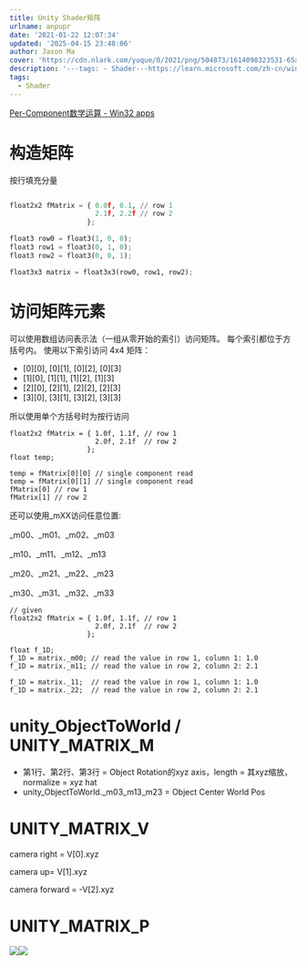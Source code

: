 ```yaml
---
title: Unity Shader矩阵
urlname: anpupr
date: '2021-01-22 12:07:34'
updated: '2025-04-15 23:48:06'
author: Jason Ma
cover: 'https://cdn.nlark.com/yuque/0/2021/png/504873/1614098323531-65af77f3-2658-4859-9104-dfc9db3b8a44.png'
description: '---tags: - Shader---https://learn.microsoft.com/zh-cn/windows/win32/direct3dhlsl/dx-graphics-hlsl-per-component-math#matrix-ordering构造矩阵按行填充分量 floa...'
tags:
  - Shader
---
```

[Per-Component数学运算 - Win32 apps](https://learn.microsoft.com/zh-cn/windows/win32/direct3dhlsl/dx-graphics-hlsl-per-component-math#matrix-ordering)

# 构造矩阵
按行填充分量

```python

float2x2 fMatrix = { 0.0f, 0.1, // row 1
                     2.1f, 2.2f // row 2
                   };   

float3 row0 = float3(1, 0, 0);
float3 row1 = float3(0, 1, 0);
float3 row2 = float3(0, 0, 1);

float3x3 matrix = float3x3(row0, row1, row2);
```

# 访问矩阵元素
可以使用数组访问表示法（一组从零开始的索引）访问矩阵。 每个索引都位于方括号内。 使用以下索引访问 4x4 矩阵：

+ [0][0], [0][1], [0][2], [0][3]
+ [1][0], [1][1], [1][2], [1][3]
+ [2][0], [2][1], [2][2], [2][3]
+ [3][0], [3][1], [3][2], [3][3]

所以使用单个方括号时为按行访问

```plain
float2x2 fMatrix = { 1.0f, 1.1f, // row 1
                     2.0f, 2.1f  // row 2
                   };
float temp;

temp = fMatrix[0][0] // single component read
temp = fMatrix[0][1] // single component read
fMatrix[0] // row 1
fMatrix[1] // row 2
```

还可以使用_mXX访问任意位置:

_m00、_m01、_m02、_m03

_m10、_m11、_m12、_m13

_m20、_m21、_m22、_m23

_m30、_m31、_m32、_m33

```plain
// given
float2x2 fMatrix = { 1.0f, 1.1f, // row 1
                     2.0f, 2.1f  // row 2
                   }; 

float f_1D;
f_1D = matrix._m00; // read the value in row 1, column 1: 1.0
f_1D = matrix._m11; // read the value in row 2, column 2: 2.1

f_1D = matrix._11;  // read the value in row 1, column 1: 1.0
f_1D = matrix._22;  // read the value in row 2, column 2: 2.1
```

# unity_ObjectToWorld / UNITY_MATRIX_M


+ 第1行、第2行、第3行 = Object Rotation的xyz axis，length = 其xyz缩放，normalize = xyz hat
+ unity_ObjectToWorld._m03_m13_m23 = Object Center World Pos





# UNITY_MATRIX_V
camera right = V[0].xyz

camera up= V[1].xyz

camera forward = -V[2].xyz





# UNITY_MATRIX_P
![](/images/yuqueAssets/44fa9ba98cdcf3771be01e1a665cd0de.png)![](/images/yuqueAssets/f77c364d1bc0dabc5ef1de2ad5d85e77.png)

